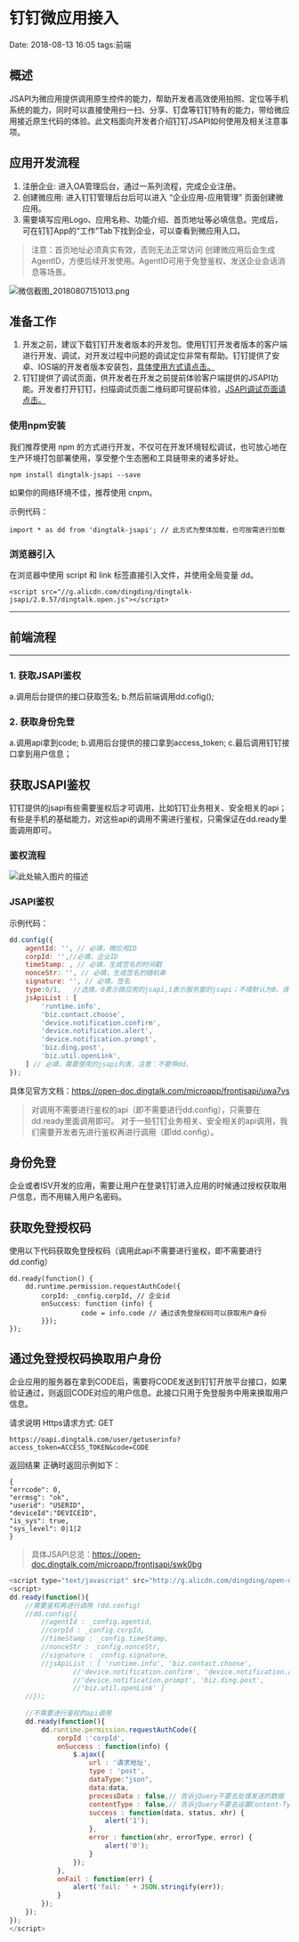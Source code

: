 # 钉钉微应用接入

Date: 2018-08-13 16:05
tags:前端

## 概述

JSAPI为微应用提供调用原生控件的能力，帮助开发者高效使用拍照、定位等手机系统的能力，同时可以直接使用扫一扫、分享、钉盘等钉钉特有的能力，带给微应用接近原生代码的体验。此文档面向开发者介绍钉钉JSAPI如何使用及相关注意事项。

## 应用开发流程

 1. 注册企业: 进入OA管理后台，通过一系列流程，完成企业注册。
 2. 创建微应用: 进入钉钉管理后台后可以进入 “企业应用-应用管理” 页面创建微应用。 
 3. 需要填写应用Logo、应用名称、功能介绍、首页地址等必填信息。完成后，可在钉钉App的“工作”Tab下找到企业，可以查看到微应用入口。

>注意：首页地址必须真实有效，否则无法正常访问
创建微应用后会生成AgentID，方便后续开发使用。AgentID可用于免登鉴权、发送企业会话消息等场景。

![微信截图_20180807151013.png](https://pic.ik87.cn/2018/08/7/WgmwguPf.png)

## 准备工作
1. 开发之前，建议下载钉钉开发者版本的开发包。使用钉钉开发者版本的客户端进行开发、调试，对开发过程中问题的调试定位非常有帮助。钉钉提供了安卓、IOS端的开发者版本安装包，[具体使用方式请点击。][1]
2. 钉钉提供了调试页面，供开发者在开发之前提前体验客户端提供的JSAPI功能。开发者打开钉钉，扫描调试页面二维码即可提前体验，[JSAPI调试页面请点击。][2]

### 使用npm安装

我们推荐使用 npm 的方式进行开发，不仅可在开发环境轻松调试，也可放心地在生产环境打包部署使用，享受整个生态圈和工具链带来的诸多好处。

```
npm install dingtalk-jsapi --save
```
如果你的网络环境不佳，推荐使用 cnpm。

示例代码：
```
import * as dd from 'dingtalk-jsapi'; // 此方式为整体加载，也可按需进行加载
```

### 浏览器引入

在浏览器中使用 script 和 link 标签直接引入文件，并使用全局变量 dd。

```
<script src="//g.alicdn.com/dingding/dingtalk-jsapi/2.0.57/dingtalk.open.js"></script>
```

---
## 前端流程
---
### 1. 获取JSAPI鉴权
a.调用后台提供的接口获取签名;
b.然后前端调用dd.cofig();
### 2. 获取身份免登
a.调用api拿到code;
b.调用后台提供的接口拿到access_token;
c.最后调用钉钉接口拿到用户信息；

## 获取JSAPI鉴权

钉钉提供的jsapi有些需要鉴权后才可调用，比如钉钉业务相关、安全相关的api；有些是手机的基础能力，对这些api的调用不需进行鉴权，只需保证在dd.ready里面调用即可。

### 鉴权流程

![此处输入图片的描述][3]

### JSAPI鉴权

示例代码：

```javascript
dd.config({
    agentId: '', // 必填，微应用ID
    corpId: '',//必填，企业ID
    timeStamp: , // 必填，生成签名的时间戳
    nonceStr: '', // 必填，生成签名的随机串
    signature: '', // 必填，签名
    type:0/1,   //选填。0表示微应用的jsapi,1表示服务窗的jsapi；不填默认为0。该参数从dingtalk.js的0.8.3版本开始支持
    jsApiList : [
		'runtime.info',
		'biz.contact.choose',
		'device.notification.confirm',
		'device.notification.alert',
		'device.notification.prompt',
		'biz.ding.post',
		'biz.util.openLink',
	] // 必填，需要使用的jsapi列表，注意：不要带dd。
});

```

具体见官方文档：https://open-doc.dingtalk.com/microapp/frontjsapi/uwa7vs


>对调用不需要进行鉴权的api（即不需要进行dd.config），只需要在dd.ready里面调用即可。
>对于一些钉钉业务相关、安全相关的api调用，我们需要开发者先进行鉴权再进行调用（即dd.config）。


## 身份免登

企业或者ISV开发的应用，需要让用户在登录钉钉进入应用的时候通过授权获取用户信息，而不用输入用户名密码。

## 获取免登授权码

使用以下代码获取免登授权码（调用此api不需要进行鉴权，即不需要进行dd.config）

```
dd.ready(function() {
    dd.runtime.permission.requestAuthCode({
        corpId: _config.corpId, // 企业id
        onSuccess: function (info) {
                  code = info.code // 通过该免登授权码可以获取用户身份
        }});
});
```

## 通过免登授权码换取用户身份

企业应用的服务器在拿到CODE后，需要将CODE发送到钉钉开放平台接口，如果验证通过，则返回CODE对应的用户信息。此接口只用于免登服务中用来换取用户信息。

请求说明
Https请求方式: GET

```
https://oapi.dingtalk.com/user/getuserinfo?access_token=ACCESS_TOKEN&code=CODE

```

返回结果
正确时返回示例如下：

```
{
"errcode": 0,
"errmsg": "ok",
"userid": "USERID",
"deviceId":"DEVICEID",
"is_sys": true,
"sys_level": 0|1|2
}
```

>具体JSAPI总览：https://open-doc.dingtalk.com/microapp/frontjsapi/swk0bg
 

```javascript
<script type="text/javascript" src="http://g.alicdn.com/dingding/open-develop/1.5.1/dingtalk.js"></script>
<script>
dd.ready(function(){
    //需要鉴权再进行调用 (dd.config)
    //dd.config({
        //agentId : _config.agentid,
        //corpId : _config.corpId,
        //timeStamp : _config.timeStamp,
        //nonceStr : _config.nonceStr,
        //signature : _config.signature,
        //jsApiList : [ 'runtime.info', 'biz.contact.choose',
                //'device.notification.confirm', 'device.notification.alert',
                //'device.notification.prompt', 'biz.ding.post',
                //'biz.util.openLink' ]
    //});
 
    //不需要进行鉴权的api调用
    dd.ready(function(){
        dd.runtime.permission.requestAuthCode({
            corpId :'corpId',
            onSuccess : function(info) {
                $.ajax({
                    url : '请求地址',
                    type : 'post',
                    dataType:"json",  
                    data:data,  
                    processData : false,// 告诉jQuery不要去处理发送的数据 
                    contentType : false,// 告诉jQuery不要去设置Content-Type请求头
                    success : function(data, status, xhr) {
                        alert('1');
                    },
                    error : function(xhr, errorType, error) {
                        alert('0');
                    }
                });
            },
            onFail : function(err) {
                alert('fail: ' + JSON.stringify(err));
            }
        });
    });    
});
</script>
```


[1]: https://open-doc.dingtalk.com/microapp/debug  
[2]: https://wsdebug.dingtalk.com/
[3]: https://gw.alipayobjects.com/zos/skylark-tools/public/files/de0bb5cec8c79f20acbba95dc9e821ee.png